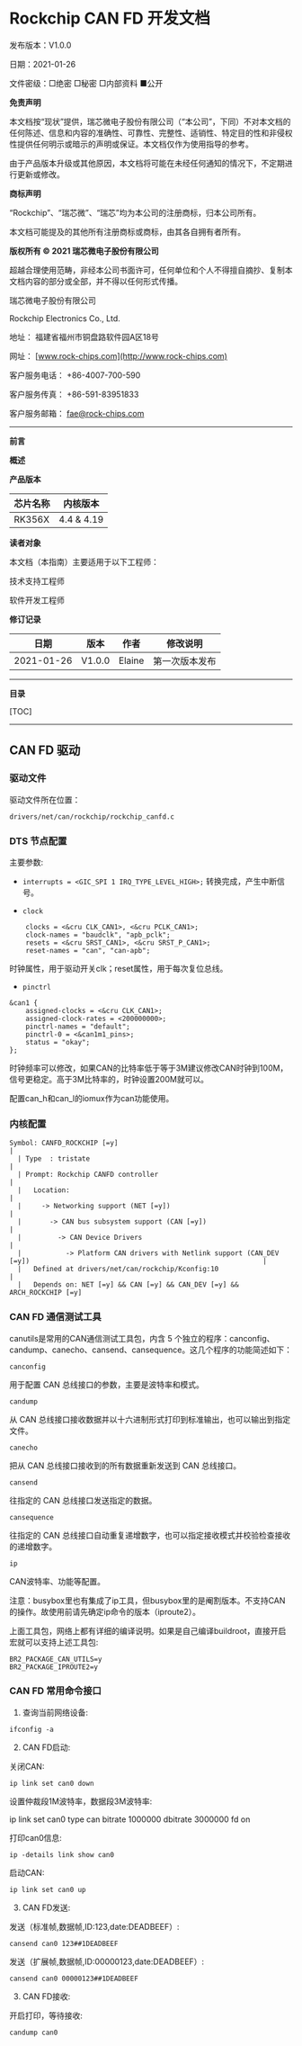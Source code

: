 # Rockchip CAN FD 开发文档

发布版本：V1.0.0

日期：2021-01-26

文件密级：□绝密   □秘密   □内部资料   ■公开

**免责声明**

本文档按“现状”提供，瑞芯微电子股份有限公司（“本公司”，下同）不对本文档的任何陈述、信息和内容的准确性、可靠性、完整性、适销性、特定目的性和非侵权性提供任何明示或暗示的声明或保证。本文档仅作为使用指导的参考。

由于产品版本升级或其他原因，本文档将可能在未经任何通知的情况下，不定期进行更新或修改。

**商标声明**

“Rockchip”、“瑞芯微”、“瑞芯”均为本公司的注册商标，归本公司所有。

本文档可能提及的其他所有注册商标或商标，由其各自拥有者所有。

**版权所有 © 2021 瑞芯微电子股份有限公司**

超越合理使用范畴，非经本公司书面许可，任何单位和个人不得擅自摘抄、复制本文档内容的部分或全部，并不得以任何形式传播。

瑞芯微电子股份有限公司

Rockchip Electronics Co., Ltd.

地址：     福建省福州市铜盘路软件园A区18号

网址：     [www.rock-chips.com](http://www.rock-chips.com)

客户服务电话： +86-4007-700-590

客户服务传真： +86-591-83951833

客户服务邮箱： [fae@rock-chips.com](mailto:fae@rock-chips.com)

---

**前言**

**概述**

**产品版本**

| **芯片名称** | **内核版本** |
| -------- | -------- |
| RK356X   | 4.4 & 4.19      |

**读者对象**

本文档（本指南）主要适用于以下工程师：

技术支持工程师

软件开发工程师

**修订记录**

| **日期**     | **版本** | **作者** | **修改说明**    |
| ---------- | -------- | ------ | --------------      |
| 2021-01-26 | V1.0.0   | Elaine | 第一次版本发布      |

---

**目录**

[TOC]

---

## CAN FD 驱动

### 驱动文件

驱动文件所在位置：

`drivers/net/can/rockchip/rockchip_canfd.c`

### DTS 节点配置

主要参数:

- `interrupts = <GIC_SPI 1 IRQ_TYPE_LEVEL_HIGH>;`
  转换完成，产生中断信号。

- `clock`

```
	clocks = <&cru CLK_CAN1>, <&cru PCLK_CAN1>;
	clock-names = "baudclk", "apb_pclk";
	resets = <&cru SRST_CAN1>, <&cru SRST_P_CAN1>;
	reset-names = "can", "can-apb";
```

  时钟属性，用于驱动开关clk；reset属性，用于每次复位总线。

- `pinctrl`

```
&can1 {
	assigned-clocks = <&cru CLK_CAN1>;
	assigned-clock-rates = <200000000>;
	pinctrl-names = "default";
	pinctrl-0 = <&can1m1_pins>;
	status = "okay";
};
```

  时钟频率可以修改，如果CAN的比特率低于等于3M建议修改CAN时钟到100M，信号更稳定。高于3M比特率的，时钟设置200M就可以。

  配置can_h和can_l的iomux作为can功能使用。

### 内核配置

```
Symbol: CANFD_ROCKCHIP [=y]                                                                                                    |
  | Type  : tristate                                                                                                               |
  | Prompt: Rockchip CANFD controller                                                                                              |
  |   Location:                                                                                                                    |
  |     -> Networking support (NET [=y])                                                                                           |
  |       -> CAN bus subsystem support (CAN [=y])                                                                                  |
  |         -> CAN Device Drivers                                                                                                  |
  |           -> Platform CAN drivers with Netlink support (CAN_DEV [=y])                                                          |
  |   Defined at drivers/net/can/rockchip/Kconfig:10                                                                               |
  |   Depends on: NET [=y] && CAN [=y] && CAN_DEV [=y] && ARCH_ROCKCHIP [=y]
```

### CAN FD 通信测试工具

canutils是常用的CAN通信测试工具包，内含 5 个独立的程序：canconfig、candump、canecho、cansend、cansequence。这几个程序的功能简述如下：

`canconfig`

用于配置 CAN 总线接口的参数，主要是波特率和模式。

`candump`

从 CAN 总线接口接收数据并以十六进制形式打印到标准输出，也可以输出到指定文件。

`canecho`

把从 CAN 总线接口接收到的所有数据重新发送到 CAN 总线接口。

`cansend`

往指定的 CAN 总线接口发送指定的数据。

`cansequence`

往指定的 CAN 总线接口自动重复递增数字，也可以指定接收模式并校验检查接收的递增数字。

`ip`

CAN波特率、功能等配置。

注意：busybox里也有集成了ip工具，但busybox里的是阉割版本。不支持CAN的操作。故使用前请先确定ip命令的版本（iproute2）。

上面工具包，网络上都有详细的编译说明。如果是自己编译buildroot，直接开启宏就可以支持上述工具包:

```
BR2_PACKAGE_CAN_UTILS=y
BR2_PACKAGE_IPROUTE2=y
```

### CAN FD 常用命令接口

1. 查询当前网络设备:

`ifconfig -a`

2. CAN FD启动:

关闭CAN:

`ip link set can0 down`

设置仲裁段1M波特率，数据段3M波特率:

ip link set can0 type can bitrate 1000000 dbitrate 3000000 fd on

打印can0信息:

`ip -details link show can0`

启动CAN:

`ip link set can0 up`

3. CAN FD发送:

发送（标准帧,数据帧,ID:123,date:DEADBEEF）:

`cansend can0 123##1DEADBEEF`

发送（扩展帧,数据帧,ID:00000123,date:DEADBEEF）:

`cansend can0 00000123##1DEADBEEF`

3. CAN FD接收:

开启打印，等待接收:

`candump can0`
